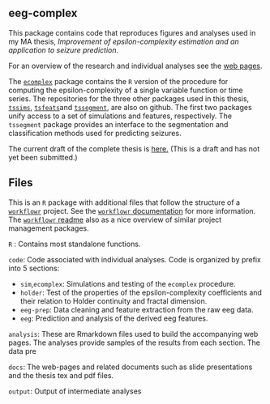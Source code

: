
<!-- README.md is generated from README.Rmd. Please edit that file -->
eeg-complex
-----------

This package contains code that reproduces figures and analyses used in my MA thesis, *Improvement of epsilon-complexity estimation and an application to seizure prediction*.

For an overview of the research and individual analyses see the [web pages](https://nateaff.github.io/eeg-complex/).

The [`ecomplex`](https://github.com/nateaff/ecomplex) package contains the `R` version of the procedure for computing the epsilon-complexity of a single variable function or time series. The repositories for the three other packages used in this thesis, [`tssims`](https://github.com/nateaff/tssims), [`tsfeats`](https://github.com/nateaff/tsfeats)and [`tssegment`](https://github.com/nateaff/tssegment), are also on github. The first two packages unify access to a set of simulations and features, respectively. The `tssegment` package provides an interface to the segmentation and classification methods used for predicting seizures.

The current draft of the complete thesis is [here.](https://github.com/nateaff/eeg-complex/blob/master/docs/thesis/thesis.pdf) (This is a draft and has not yet been submitted.)

Files
-----

This is an `R` package with additional files that follow the structure of a [`workflowr`](https://github.com/jdblischak/workflowr) project. See the [`workflowr` documentation](https://jdblischak.github.io/workflowr/index.html) for more information. The [`workflowr` readme](https://github.com/jdblischak/workflowr) also as a nice overview of similar project management packages.

`R` : Contains most standalone functions.

`code`: Code associated with individual analyses. Code is organized by prefix into 5 sections:

-   `sim`,`ecomplex`: Simulations and testing of the `ecomplex` procedure.
-   `holder`: Test of the properties of the epsilon-complexity coefficients and their relation to Holder continuity and fractal dimension.
-   `eeg-prep`: Data cleaning and feature extraction from the raw eeg data.
-   `eeg`: Prediction and analysis of the derived eeg features.

`analysis`: These are Rmarkdown files used to build the accompanying web pages. The analyses provide samples of the results from each section. The data pre

`docs`: The web-pages and related documents such as slide presentations and the thesis tex and pdf files.

`output`: Output of intermediate analyses

